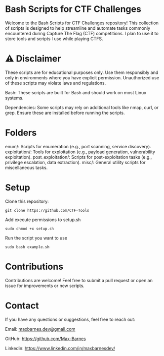 # Bash Scripts for CTF Challenges
Welcome to the Bash Scripts for CTF Challenges repository! This collection of scripts is designed to help streamline and automate tasks commonly encountered during Capture The Flag (CTF) competitions. I plan to use it to store tools and scripts I use while playing CTFS.

# ⚠️ Disclaimer
These scripts are for educational purposes only. Use them responsibly and only in environments where you have explicit permission. Unauthorized use of these scripts may violate laws and regulations.

Bash: These scripts are built for Bash and should work on most Linux systems.

Dependencies: Some scripts may rely on additional tools like nmap, curl, or grep. Ensure these are installed before running the scripts.

# Folders
enum/: Scripts for enumeration (e.g., port scanning, service discovery).
exploitation/: Tools for exploitation (e.g., payload generation, vulnerability exploitation).
post_exploitation/: Scripts for post-exploitation tasks (e.g., privilege escalation, data extraction).
misc/: General utility scripts for miscellaneous tasks.

# Setup
Clone this repository:
```
git clone https://github.com/CTF-Tools
```
Add execute permissions to setup.sh
```
sudo chmod +x setup.sh
```
Run the script you want to use
```
sudo bash example.sh
```

# Contributions
Contributions are welcome! Feel free to submit a pull request or open an issue for improvements or new scripts.

# Contact
If you have any questions or suggestions, feel free to reach out:

Email: maxbarnes.dev@gmail.com 

GitHub: https://github.com/Max-Barnes

Linkedin: https://www.linkedin.com/in/maxbarnesdev/
